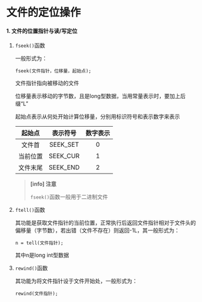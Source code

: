 # 文件的定位操作

#### 1. 文件的位置指针与读/写定位

1. `fseek()`函数

   一般形式为：

   `fseek(文件指针，位移量，起始点);`

   文件指针指向被移动的文件

   位移量表示移动的字节数，且是long型数据，当用常量表示时，要加上后缀“L”

   起始点表示从何处开始计算位移量，分别用标识符号和表示数字来表示

   |  起始点  | 表示符号 | 数字表示 |
   | :------: | :------: | :------: |
   |  文件首  | SEEK_SET |    0     |
   | 当前位置 | SEEK_CUR |    1     |
   | 文件末尾 | SEEK_END |    2     |

   > **[info] 注意**
   >
   > `fseek()`函数一般用于二进制文件

2. `ftell()`函数

   其功能是获取文件指针的当前位置，正常执行后返回文件指针相对于文件头的偏移量（字节数），若出错（文件不存在）则返回-1L，其一般形式为：

   `n = tell(文件指针);`

   其中n是long int型数据

3. `rewind()`函数

   其功能为将文件指针设于文件开始处，一般形式为：

   `rewind(文件指针);`